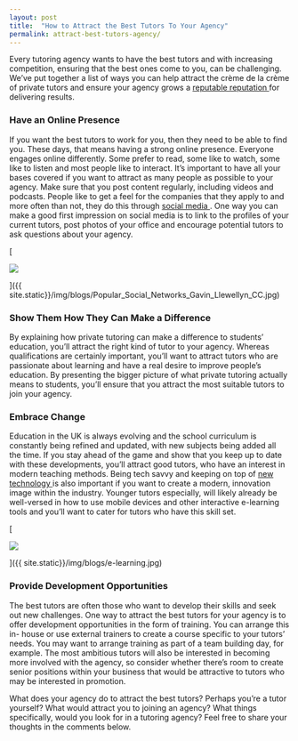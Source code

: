 ```yaml
---
layout: post
title:  "How to Attract the Best Tutors To Your Agency"
permalink: attract-best-tutors-agency/
---
```

Every tutoring agency wants to have the best tutors and with increasing
competition, ensuring that the best ones come to you, can be challenging.
We’ve put together a list of ways you can help attract the crème de la crème
of private tutors and ensure your agency grows a [ reputable reputation
](http://www.tutorcruncher.com/how-to-make-your-tutoring-agency-stand-out/)
for delivering results.

### Have an Online Presence

If you want the best tutors to work for you, then they need to be able to find
you. These days, that means having a strong online presence. Everyone engages
online differently. Some prefer to read, some like to watch, some like to
listen and most people like to interact. It’s important to have all your bases
covered if you want to attract as many people as possible to your agency. Make
sure that you post content regularly, including videos and podcasts. People
like to get a feel for the companies that they apply to and more often than
not, they do this through [ social media
](http://www.tutorcruncher.com/social-media-strategy-for-tutoring-businesses/)
. One way you can make a good first impression on social media is to link to
the profiles of your current tutors, post photos of your office and encourage
potential tutors to ask questions about your agency.

[

<div class="img-holder full-width">
   <img src="{{ site.static}}/img/blogs/Popular_Social_Networks_Gavin_Llewellyn_CC.jpg" alt-text="Popular_Social_Networks"/>
</div>

]({{ site.static}}/img/blogs/Popular_Social_Networks_Gavin_Llewellyn_CC.jpg)

### Show Them How They Can Make a Difference

By explaining how private tutoring can make a difference to students’
education, you’ll attract the right kind of tutor to your agency. Whereas
qualifications are certainly important, you’ll want to attract tutors who are
passionate about learning and have a real desire to improve people’s
education. By presenting the bigger picture of what private tutoring actually
means to students, you’ll ensure that you attract the most suitable tutors to
join your agency.

### Embrace Change

Education in the UK is always evolving and the school curriculum is constantly
being refined and updated, with new subjects being added all the time. If you
stay ahead of the game and show that you keep up to date with these
developments, you’ll attract good tutors, who have an interest in modern
teaching methods. Being tech savvy and keeping on top of [ new technology
](http://www.tutorcruncher.com/technology-teaching-ideas-for-private-tutors/)
is also important if you want to create a modern, innovation image within the
industry. Younger tutors especially, will likely already be well-versed in how
to use mobile devices and other interactive e-learning tools and you’ll want
to cater for tutors who have this skill set.

[

<div class="img-holder full-width">
   <img src="{{ site.static}}/img/blogs/e-learning.jpg" alt-text="e-learning"/>
</div>

]({{ site.static}}/img/blogs/e-learning.jpg)

### Provide Development Opportunities

The best tutors are often those who want to develop their skills and seek out
new challenges. One way to attract the best tutors for your agency is to offer
development opportunities in the form of training. You can arrange this in-
house or use external trainers to create a course specific to your tutors’
needs. You may want to arrange training as part of a team building day, for
example. The most ambitious tutors will also be interested in becoming more
involved with the agency, so consider whether there’s room to create senior
positions within your business that would be attractive to tutors who may be
interested in promotion.

What does your agency do to attract the best tutors? Perhaps you’re a tutor
yourself? What would attract you to joining an agency? What things
specifically, would you look for in a tutoring agency? Feel free to share your
thoughts in the comments below.
